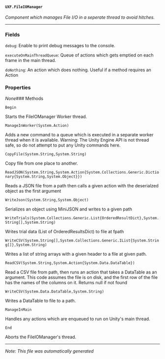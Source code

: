 #### `UXF.FileIOManager`
*Component which manages File I/O in a seperate thread to avoid hitches.*
---
### Fields
`debug`: Enable to print debug messages to the console.
`executeOnMainThreadQueue`: Queue of actions which gets emptied on each frame in the main thread.
`doNothing`: An action which does nothing. Useful if a method requires an Action
### Properties
*None*### Methods
`Begin`
Starts the FileIOManager Worker thread.
`ManageInWorker(System.Action)`
Adds a new command to a queue which is executed in a separate worker thread when it is available.
            Warning: The Unity Engine API is not thread safe, so do not attempt to put any Unity commands here.
`CopyFile(System.String,System.String)`
Copy file from one place to another.
`ReadJSON(System.String,System.Action{System.Collections.Generic.Dictionary{System.String,System.Object}})`
Reads a JSON file from a path then calls a given action with the deserialzed object as the first argument
`WriteJson(System.String,System.Object)`
Serializes an object using MiniJSON and writes to a given path
`WriteTrials(System.Collections.Generic.List{OrderedResultDict},System.String[],System.String)`
Writes trial data (List of OrderedResultsDict) to file at fpath
`WriteCSV(System.String[],System.Collections.Generic.IList{System.String[]},System.String)`
Writes a list of string arrays with a given header to a file at given path.
`ReadCSV(System.String,System.Action{System.Data.DataTable})`
Read a CSV file from path, then runs an action that takes a DataTable as an argument. This code assumes the file is on disk, and the first row of the file has the names of the columns on it. Returns null if not found
`WriteCSV(System.Data.DataTable,System.String)`
Writes a DataTable to file to a path.
`ManageInMain`
Handles any actions which are enqueued to run on Unity's main thread.
`End`
Aborts the FileIOManager's thread.
---
*Note: This file was automatically generated*
